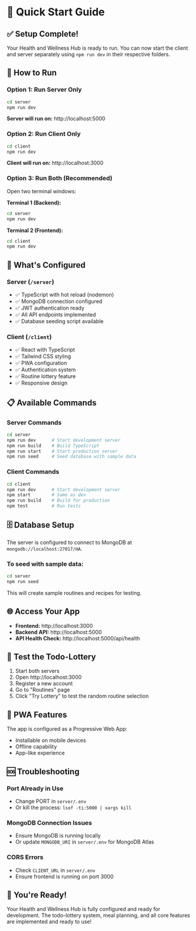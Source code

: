 # 🚀 Quick Start Guide

## ✅ Setup Complete!

Your Health and Wellness Hub is ready to run. You can now start the client and server separately using `npm run dev` in their respective folders.

## 🎯 How to Run

### Option 1: Run Server Only
```bash
cd server
npm run dev
```
**Server will run on:** http://localhost:5000

### Option 2: Run Client Only
```bash
cd client
npm run dev
```
**Client will run on:** http://localhost:3000

### Option 3: Run Both (Recommended)
Open two terminal windows:

**Terminal 1 (Backend):**
```bash
cd server
npm run dev
```

**Terminal 2 (Frontend):**
```bash
cd client
npm run dev
```

## 🔧 What's Configured

### Server (`/server`)
- ✅ TypeScript with hot reload (nodemon)
- ✅ MongoDB connection configured
- ✅ JWT authentication ready
- ✅ All API endpoints implemented
- ✅ Database seeding script available

### Client (`/client`)
- ✅ React with TypeScript
- ✅ Tailwind CSS styling
- ✅ PWA configuration
- ✅ Authentication system
- ✅ Routine lottery feature
- ✅ Responsive design

## 📋 Available Commands

### Server Commands
```bash
cd server
npm run dev      # Start development server
npm run build    # Build TypeScript
npm run start    # Start production server
npm run seed     # Seed database with sample data
```

### Client Commands
```bash
cd client
npm run dev      # Start development server
npm start        # Same as dev
npm run build    # Build for production
npm test         # Run tests
```

## 🗄️ Database Setup

The server is configured to connect to MongoDB at `mongodb://localhost:27017/HA`.

### To seed with sample data:
```bash
cd server
npm run seed
```

This will create sample routines and recipes for testing.

## 🌐 Access Your App

- **Frontend:** http://localhost:3000
- **Backend API:** http://localhost:5000
- **API Health Check:** http://localhost:5000/api/health

## 🎲 Test the Todo-Lottery

1. Start both servers
2. Open http://localhost:3000
3. Register a new account
4. Go to "Routines" page
5. Click "Try Lottery" to test the random routine selection

## 📱 PWA Features

The app is configured as a Progressive Web App:
- Installable on mobile devices
- Offline capability
- App-like experience

## 🆘 Troubleshooting

### Port Already in Use
- Change PORT in `server/.env`
- Or kill the process: `lsof -ti:5000 | xargs kill`

### MongoDB Connection Issues
- Ensure MongoDB is running locally
- Or update `MONGODB_URI` in `server/.env` for MongoDB Atlas

### CORS Errors
- Check `CLIENT_URL` in `server/.env`
- Ensure frontend is running on port 3000

## 🎉 You're Ready!

Your Health and Wellness Hub is fully configured and ready for development. The todo-lottery system, meal planning, and all core features are implemented and ready to use!
